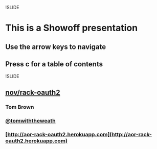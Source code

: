 !SLIDE
# This is a Showoff presentation
## Use the arrow keys to navigate
## Press c for a table of contents

!SLIDE 
## [nov/rack-oauth2](https://github.com/nov/rack-oauth2)


### Tom Brown
### [@tomwiththeweath](http://twitter.com/tomwiththeweath)
### [http://aor-rack-oauth2.herokuapp.com](http://aor-rack-oauth2.herokuapp.com)

